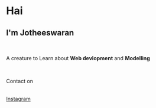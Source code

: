 <html>
    <head></head>
    <body>
        <p><h1>Hai</h1><h2>I'm Jotheeswaran</h2></p><br>
        <p>A creature to Learn about <b>Web devlopment</b> and <b>Modelling</b></p><br>
        <p>Contact on<p><br>
        <a href="https://www.instagram.com/tech_guy_creations/">Instagram</a>
    </body>
</html>
